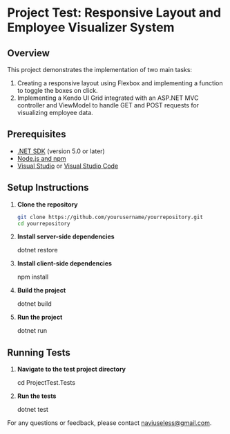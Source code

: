 # Project Test: Responsive Layout and Employee Visualizer System

## Overview

This project demonstrates the implementation of two main tasks:
1. Creating a responsive layout using Flexbox and implementing a function to toggle the boxes on click.
2. Implementing a Kendo UI Grid integrated with an ASP.NET MVC controller and ViewModel to handle GET and POST requests for visualizing employee data.

## Prerequisites

- [.NET SDK](https://dotnet.microsoft.com/download) (version 5.0 or later)
- [Node.js and npm](https://nodejs.org/)
- [Visual Studio](https://visualstudio.microsoft.com/) or [Visual Studio Code](https://code.visualstudio.com/)

## Setup Instructions

1. **Clone the repository**
   ```sh
   git clone https://github.com/yourusername/yourrepository.git
   cd yourrepository


2. **Install server-side dependencies**
    
    dotnet restore

3. **Install client-side dependencies**

    npm install

4. **Build the project**

    dotnet build

5. **Run the project**

    dotnet run

## Running Tests

1. **Navigate to the test project directory**

    cd ProjectTest.Tests

2. **Run the tests**

    dotnet test


For any questions or feedback, please contact naviuseless@gmail.com.

